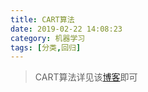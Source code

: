 ```yaml
---
title: CART算法
date: 2019-02-22 14:08:23
category: 机器学习
tags: [分类,回归]
---
```

>CART算法详见该[博客](https://www.cnblogs.com/yonghao/p/5135386.html)即可